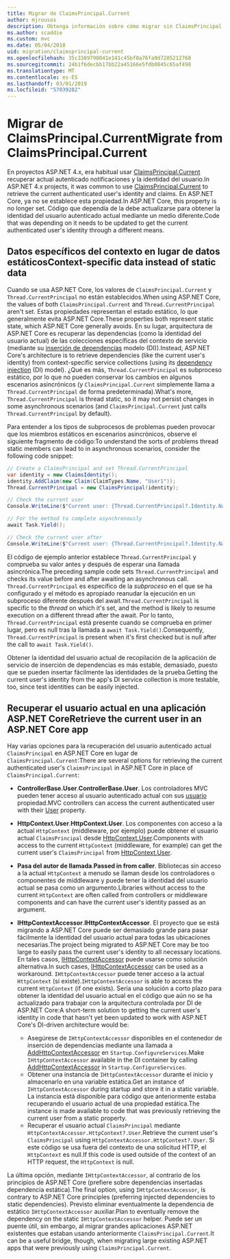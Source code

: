 ```yaml
---
title: Migrar de ClaimsPrincipal.Current
author: mjrousos
description: Obtenga información sobre cómo migrar sin ClaimsPrincipal.Current para recuperar notificaciones en ASP.NET Core y la identidad del usuario autenticado actual.
ms.author: scaddie
ms.custom: mvc
ms.date: 05/04/2018
uid: migration/claimsprincipal-current
ms.openlocfilehash: 35c3389798041e141c45bf0a76fa9d7285212768
ms.sourcegitcommit: 24b1f6decbb17bb22a45166e5fdb0845c65af498
ms.translationtype: MT
ms.contentlocale: es-ES
ms.lasthandoff: 03/01/2019
ms.locfileid: "57039282"
---
```

# <a name="migrate-from-claimsprincipalcurrent"></a><span data-ttu-id="1e89d-103">Migrar de ClaimsPrincipal.Current</span><span class="sxs-lookup"><span data-stu-id="1e89d-103">Migrate from ClaimsPrincipal.Current</span></span>

<span data-ttu-id="1e89d-104">En proyectos ASP.NET 4.x, era habitual usar [ClaimsPrincipal.Current](/dotnet/api/system.security.claims.claimsprincipal.current) recuperar actual autenticado notificaciones y la identidad del usuario.</span><span class="sxs-lookup"><span data-stu-id="1e89d-104">In ASP.NET 4.x projects, it was common to use [ClaimsPrincipal.Current](/dotnet/api/system.security.claims.claimsprincipal.current) to retrieve the current authenticated user's identity and claims.</span></span> <span data-ttu-id="1e89d-105">En ASP.NET Core, ya no se establece esta propiedad.</span><span class="sxs-lookup"><span data-stu-id="1e89d-105">In ASP.NET Core, this property is no longer set.</span></span> <span data-ttu-id="1e89d-106">Código que dependía de la debe actualizarse para obtener la identidad del usuario autenticado actual mediante un medio diferente.</span><span class="sxs-lookup"><span data-stu-id="1e89d-106">Code that was depending on it needs to be updated to get the current authenticated user's identity through a different means.</span></span>

## <a name="context-specific-data-instead-of-static-data"></a><span data-ttu-id="1e89d-107">Datos específicos del contexto en lugar de datos estáticos</span><span class="sxs-lookup"><span data-stu-id="1e89d-107">Context-specific data instead of static data</span></span>

<span data-ttu-id="1e89d-108">Cuando se usa ASP.NET Core, los valores de `ClaimsPrincipal.Current` y `Thread.CurrentPrincipal` no están establecidos.</span><span class="sxs-lookup"><span data-stu-id="1e89d-108">When using ASP.NET Core, the values of both `ClaimsPrincipal.Current` and `Thread.CurrentPrincipal` aren't set.</span></span> <span data-ttu-id="1e89d-109">Estas propiedades representan el estado estático, lo que generalmente evita ASP.NET Core.</span><span class="sxs-lookup"><span data-stu-id="1e89d-109">These properties both represent static state, which ASP.NET Core generally avoids.</span></span> <span data-ttu-id="1e89d-110">En su lugar, arquitectura de ASP.NET Core es recuperar las dependencias (como la identidad del usuario actual) de las colecciones específicas del contexto de servicio (mediante su [inserción de dependencias](xref:fundamentals/dependency-injection) modelo (DI)).</span><span class="sxs-lookup"><span data-stu-id="1e89d-110">Instead, ASP.NET Core's architecture is to retrieve dependencies (like the current user's identity) from context-specific service collections (using its [dependency injection](xref:fundamentals/dependency-injection) (DI) model).</span></span> <span data-ttu-id="1e89d-111">¿Qué es más, `Thread.CurrentPrincipal` es subproceso estático, por lo que no pueden conservar los cambios en algunos escenarios asincrónicos (y `ClaimsPrincipal.Current` simplemente llama a `Thread.CurrentPrincipal` de forma predeterminada).</span><span class="sxs-lookup"><span data-stu-id="1e89d-111">What's more, `Thread.CurrentPrincipal` is thread static, so it may not persist changes in some asynchronous scenarios (and `ClaimsPrincipal.Current` just calls `Thread.CurrentPrincipal` by default).</span></span>

<span data-ttu-id="1e89d-112">Para entender a los tipos de subprocesos de problemas pueden provocar que los miembros estáticos en escenarios asincrónicos, observe el siguiente fragmento de código:</span><span class="sxs-lookup"><span data-stu-id="1e89d-112">To understand the sorts of problems thread static members can lead to in asynchronous scenarios, consider the following code snippet:</span></span>

```csharp
// Create a ClaimsPrincipal and set Thread.CurrentPrincipal
var identity = new ClaimsIdentity();
identity.AddClaim(new Claim(ClaimTypes.Name, "User1"));
Thread.CurrentPrincipal = new ClaimsPrincipal(identity);

// Check the current user
Console.WriteLine($"Current user: {Thread.CurrentPrincipal?.Identity.Name}");

// For the method to complete asynchronously
await Task.Yield();

// Check the current user after
Console.WriteLine($"Current user: {Thread.CurrentPrincipal?.Identity.Name}");
```

<span data-ttu-id="1e89d-113">El código de ejemplo anterior establece `Thread.CurrentPrincipal` y comprueba su valor antes y después de esperar una llamada asincrónica.</span><span class="sxs-lookup"><span data-stu-id="1e89d-113">The preceding sample code sets `Thread.CurrentPrincipal` and checks its value before and after awaiting an asynchronous call.</span></span> <span data-ttu-id="1e89d-114">`Thread.CurrentPrincipal` es específico de la *subproceso* en el que se ha configurado y el método es apropiado reanudar la ejecución en un subproceso diferente después del await.</span><span class="sxs-lookup"><span data-stu-id="1e89d-114">`Thread.CurrentPrincipal` is specific to the *thread* on which it's set, and the method is likely to resume execution on a different thread after the await.</span></span> <span data-ttu-id="1e89d-115">Por lo tanto, `Thread.CurrentPrincipal` está presente cuando se comprueba en primer lugar, pero es null tras la llamada a `await Task.Yield()`.</span><span class="sxs-lookup"><span data-stu-id="1e89d-115">Consequently, `Thread.CurrentPrincipal` is present when it's first checked but is null after the call to `await Task.Yield()`.</span></span>

<span data-ttu-id="1e89d-116">Obtener la identidad del usuario actual de recopilación de la aplicación de servicio de inserción de dependencias es más estable, demasiado, puesto que se pueden insertar fácilmente las identidades de la prueba.</span><span class="sxs-lookup"><span data-stu-id="1e89d-116">Getting the current user's identity from the app's DI service collection is more testable, too, since test identities can be easily injected.</span></span>

## <a name="retrieve-the-current-user-in-an-aspnet-core-app"></a><span data-ttu-id="1e89d-117">Recuperar el usuario actual en una aplicación ASP.NET Core</span><span class="sxs-lookup"><span data-stu-id="1e89d-117">Retrieve the current user in an ASP.NET Core app</span></span>

<span data-ttu-id="1e89d-118">Hay varias opciones para la recuperación del usuario autenticado actual `ClaimsPrincipal` en ASP.NET Core en lugar de `ClaimsPrincipal.Current`:</span><span class="sxs-lookup"><span data-stu-id="1e89d-118">There are several options for retrieving the current authenticated user's `ClaimsPrincipal` in ASP.NET Core in place of `ClaimsPrincipal.Current`:</span></span>

* <span data-ttu-id="1e89d-119">**ControllerBase.User**.</span><span class="sxs-lookup"><span data-stu-id="1e89d-119">**ControllerBase.User**.</span></span> <span data-ttu-id="1e89d-120">Los controladores MVC pueden tener acceso al usuario autenticado actual con sus [usuario](/dotnet/api/microsoft.aspnetcore.mvc.controllerbase.user) propiedad.</span><span class="sxs-lookup"><span data-stu-id="1e89d-120">MVC controllers can access the current authenticated user with their [User](/dotnet/api/microsoft.aspnetcore.mvc.controllerbase.user) property.</span></span>
* <span data-ttu-id="1e89d-121">**HttpContext.User**.</span><span class="sxs-lookup"><span data-stu-id="1e89d-121">**HttpContext.User**.</span></span> <span data-ttu-id="1e89d-122">Los componentes con acceso a la actual `HttpContext` (middleware, por ejemplo) puede obtener el usuario actual `ClaimsPrincipal` desde [HttpContext.User](/dotnet/api/microsoft.aspnetcore.http.httpcontext.user).</span><span class="sxs-lookup"><span data-stu-id="1e89d-122">Components with access to the current `HttpContext` (middleware, for example) can get the current user's `ClaimsPrincipal` from [HttpContext.User](/dotnet/api/microsoft.aspnetcore.http.httpcontext.user).</span></span>
* <span data-ttu-id="1e89d-123">**Pasa del autor de llamada**.</span><span class="sxs-lookup"><span data-stu-id="1e89d-123">**Passed in from caller**.</span></span> <span data-ttu-id="1e89d-124">Bibliotecas sin acceso a la actual `HttpContext` a menudo se llaman desde los controladores o componentes de middleware y puede tener la identidad del usuario actual se pasa como un argumento.</span><span class="sxs-lookup"><span data-stu-id="1e89d-124">Libraries without access to the current `HttpContext` are often called from controllers or middleware components and can have the current user's identity passed as an argument.</span></span>
* <span data-ttu-id="1e89d-125">**IHttpContextAccessor**.</span><span class="sxs-lookup"><span data-stu-id="1e89d-125">**IHttpContextAccessor**.</span></span> <span data-ttu-id="1e89d-126">El proyecto que se está migrando a ASP.NET Core puede ser demasiado grande para pasar fácilmente la identidad del usuario actual para todas las ubicaciones necesarias.</span><span class="sxs-lookup"><span data-stu-id="1e89d-126">The project being migrated to ASP.NET Core may be too large to easily pass the current user's identity to all necessary locations.</span></span> <span data-ttu-id="1e89d-127">En tales casos, [IHttpContextAccessor](/dotnet/api/microsoft.aspnetcore.http.ihttpcontextaccessor) puede usarse como solución alternativa.</span><span class="sxs-lookup"><span data-stu-id="1e89d-127">In such cases, [IHttpContextAccessor](/dotnet/api/microsoft.aspnetcore.http.ihttpcontextaccessor) can be used as a workaround.</span></span> <span data-ttu-id="1e89d-128">`IHttpContextAccessor` puede tener acceso a la actual `HttpContext` (si existe).</span><span class="sxs-lookup"><span data-stu-id="1e89d-128">`IHttpContextAccessor` is able to access the current `HttpContext` (if one exists).</span></span> <span data-ttu-id="1e89d-129">Sería una solución a corto plazo para obtener la identidad del usuario actual en el código que aún no se ha actualizado para trabajar con la arquitectura controlada por DI de ASP.NET Core:</span><span class="sxs-lookup"><span data-stu-id="1e89d-129">A short-term solution to getting the current user's identity in code that hasn't yet been updated to work with ASP.NET Core's DI-driven architecture would be:</span></span>

  * <span data-ttu-id="1e89d-130">Asegúrese de `IHttpContextAccessor` disponibles en el contenedor de inserción de dependencias mediante una llamada a [AddHttpContextAccessor](https://github.com/aspnet/Hosting/issues/793) en `Startup.ConfigureServices`.</span><span class="sxs-lookup"><span data-stu-id="1e89d-130">Make `IHttpContextAccessor` available in the DI container by calling [AddHttpContextAccessor](https://github.com/aspnet/Hosting/issues/793) in `Startup.ConfigureServices`.</span></span>
  * <span data-ttu-id="1e89d-131">Obtener una instancia de `IHttpContextAccessor` durante el inicio y almacenarlo en una variable estática.</span><span class="sxs-lookup"><span data-stu-id="1e89d-131">Get an instance of `IHttpContextAccessor` during startup and store it in a static variable.</span></span> <span data-ttu-id="1e89d-132">La instancia está disponible para código que anteriormente estaba recuperando el usuario actual de una propiedad estática.</span><span class="sxs-lookup"><span data-stu-id="1e89d-132">The instance is made available to code that was previously retrieving the current user from a static property.</span></span>
  * <span data-ttu-id="1e89d-133">Recuperar el usuario actual `ClaimsPrincipal` mediante `HttpContextAccessor.HttpContext?.User`.</span><span class="sxs-lookup"><span data-stu-id="1e89d-133">Retrieve the current user's `ClaimsPrincipal` using `HttpContextAccessor.HttpContext?.User`.</span></span> <span data-ttu-id="1e89d-134">Si este código se usa fuera del contexto de una solicitud HTTP, el `HttpContext` es null.</span><span class="sxs-lookup"><span data-stu-id="1e89d-134">If this code is used outside of the context of an HTTP request, the `HttpContext` is null.</span></span>

<span data-ttu-id="1e89d-135">La última opción, mediante `IHttpContextAccessor`, al contrario de los principios de ASP.NET Core (prefiere sobre dependencias insertadas dependencia estática).</span><span class="sxs-lookup"><span data-stu-id="1e89d-135">The final option, using `IHttpContextAccessor`, is contrary to ASP.NET Core principles (preferring injected dependencies to static dependencies).</span></span> <span data-ttu-id="1e89d-136">Previsto eliminar eventualmente la dependencia de estático `IHttpContextAccessor` auxiliar.</span><span class="sxs-lookup"><span data-stu-id="1e89d-136">Plan to eventually remove the dependency on the static `IHttpContextAccessor` helper.</span></span> <span data-ttu-id="1e89d-137">Puede ser un puente útil, sin embargo, al migrar grandes aplicaciones ASP.NET existentes que estaban usando anteriormente `ClaimsPrincipal.Current`.</span><span class="sxs-lookup"><span data-stu-id="1e89d-137">It can be a useful bridge, though, when migrating large existing ASP.NET apps that were previously using `ClaimsPrincipal.Current`.</span></span>
